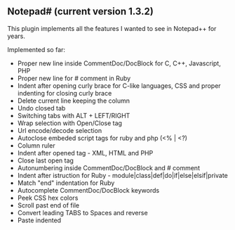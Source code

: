 Notepad# (current version 1.3.2)
--------

This plugin implements all the features I wanted to see in Notepad++ for years.

Implemented so far:

- Proper new line inside CommentDoc/DocBlock for C, C++, Javascript, PHP
- Proper new line for # comment in Ruby
- Indent after opening curly brace for C-like languages, CSS
  and proper indenting for closing curly brace
- Delete current line keeping the column
- Undo closed tab
- Switching tabs with ALT + LEFT/RIGHT
- Wrap selection with Open/Close tag
- Url encode/decode selection
- Autoclose embeded script tags for ruby and php (<% | <?)
- Column ruler
- Indent after opened tag - XML, HTML and PHP
- Close last open tag
- Autonumbering inside CommentDoc/DocBlock and # comment
- Indent after istruction for Ruby - module|class|def|do|if|else|elsif|private
- Match "end" indentation for Ruby
- Autocomplete CommentDoc/DocBlock keywords
- Peek CSS hex colors
- Scroll past end of file
- Convert leading TABS to Spaces and reverse
- Paste indented
